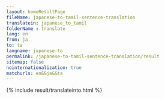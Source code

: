 ```yaml
---
layout: homeResultPage
fileName: japanese-to-tamil-sentence-translation
translatein: japanese_to_tamil
folderName : translate
lang: en
from: ja
to: ta
langname: japanese-to
permalink: /japanese-to-tamil-sentence-translation/result
sitemap: false
nointernationalization: true
matchurls: en&&ja&&ta
---
```

{% include result/translateinto.html %}

<script src="/js/result/translation.js" data-foldername="{{page.folderName}}" data-lang="{{page.lang}}"></script>
